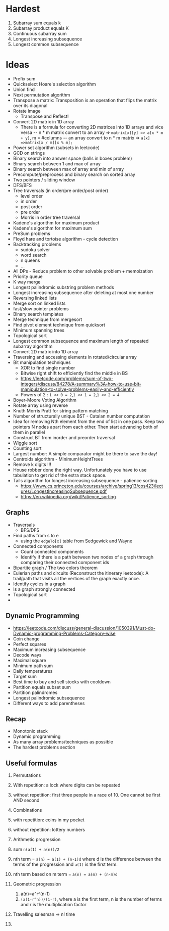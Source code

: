 # Hardest
1. Subarray sum equals k
2. Subarray product equals K
3. Continuous subarray sum
4. Longest increasing subsequence
5. Longest common subsequence

# Ideas
- Prefix sum
- Quickselect Hoare's selection algorithm
- Union find
- Next permutation algorithm
- Transpose a matrix: Transposition is an operation that flips the matrix over its diagonal
- Rotate image   
  - Transpose and Reflect!
- Convert 2D matrix in 1D array
  - There is a formula for converting 2D matrices into 1D arrays and vice versa
    -- n * m matrix convert to an array => `matrix[x][y] => a[x * m + y]`, m = #columns
    -- an array convert to n * m matrix => `a[x] =>matrix[x / m][x % m];`
- Power set algorithm (subsets in leetcode)
- GCD on strings
- Binary search into answer space (balls in boxes problem)
- Binary search between 1 and max of array
- Binary search between max of array and min of array
- Precompute/preprocess and binary search on sorted array
- Two pointers / sliding window
- DFS/BFS
- Tree traversals (in order/pre order/post order)
    - level order
    - in order
    - post order
    - pre order
    - Morris in order tree traversal
- Kadene's algorithm for maximum product
- Kadene's algorithm for maximum sum
- PreSum problems
- Floyd hare and tortoise algorithm - cycle detection
- Backtracking problems
    - sudoku solver
    - word search
    - n queens
    - ...
- All DPs - Reduce problem to other solvable problem + memoization
- Priority queue
- K way merge
- Longest palindromic substring problem methods
- Longest increasing subsequence after deleting at most one number
- Reversing linked lists
- Merge sort on linked lists
- fast/slow pointer problems
- Binary search templates
- Merge technique from mergesort
- Find pivot element technique from quicksort
- Minimum spanning trees
- Topological sort
- Longest common subsequence and maximum length of repeated subarray algorithm
- Convert 2D matrix into 1D array
- Traversing and accessing elements in rotated/circular array
- Bit manipulation techniques
    - XOR to find single number
    - Bitwise right shift to efficiently find the middle in BS
    - https://leetcode.com/problems/sum-of-two-integers/discuss/84278/A-summary%3A-how-to-use-bit-manipulation-to-solve-problems-easily-and-efficiently
    - Powers of 2 : `1 << 0 = 2`,`1 << 1 = 2`,`1 << 2 = 4`
- Boyer-Moore Voting Algorithm
- Rotate array using reverse
- Knuth Morris Pratt for string pattern matching
- Number of structurally unique BST - Catalan number computation
- Idea for removing Nth element from the end of list in one pass. Keep two pointers N nodes apart from each other. Then
start advancing both of them in parallel
- Construct BT from inorder and preorder traversal
- Wiggle sort
- Counting sort
- Largest number: A simple comparator might be there to save the day!
- Centroids algorithm - MinimumHeightTrees
- Remove k digits !!!
- House robber done the right way. Unfortunately you have to use tabulation to get rid of the extra stack space.
- Tails algorithm for longest increasing subsequence - patience sorting
  - https://www.cs.princeton.edu/courses/archive/spring13/cos423/lectures/LongestIncreasingSubsequence.pdf
  - https://en.wikipedia.org/wiki/Patience_sorting
## Graphs
- Traversals
  - BFS/DFS
- Find paths from s to e 
    - using the `edgeTo[x]` table from Sedgewick and Wayne
- Connected components
  - Count connected components
  - Identify if there is a path between two nodes of a graph through comparing their connected component ids
- Bipartite graph / The two colors theorem
- Eulerian paths and circuits (Reconstruct the itinerary leetcode): A trail/path that visits all the vertices of the graph exactly once.
- Identify cycles in a graph
- Is a graph strongly connected
- Topological sort
- 

## Dynamic Programming
- https://leetcode.com/discuss/general-discussion/1050391/Must-do-Dynamic-programming-Problems-Category-wise
- Coin change
- Perfect squares
- Maximum increasing subsequence
- Decode ways
- Maximal square
- Minimum path sum
- Daily temperatures
- Target sum
- Best time to buy and sell stocks with cooldown
- Partition equals subset sum
- Partition palindromes
- Longest palindromic subsequence
- Different ways to add parentheses

## Recap
- Monotonic stack
- Dynamic programming
- As many array problems/techniques as possible
- The hardest problems section


## Useful formulas
1. Permutations
  1. With repetition: a lock where digits can be repeated
  2. without repetition: first three people in a race of 10. One cannot be first AND second

2. Combinations
  1. with repetition: coins in my pocket
  2. without repetition: lottery numbers


3. Arithmetic progression
  1. sum `n(a(1) + a(n))/2`
  2. nth term = `a(n) = a(1) + (n-1)d` where d is the difference between the terms of
  the progression and `a(1)` is the first term.
  3. nth term based on m term = `a(n) = a(m) + (n-m)d`

4. Geometric progression
    1. a(n)=a^r^(n-1)
    2. `(a(1-r^n))/(1-r)`, where a is the first term, n is the number of terms and r is the multiplication factor

4. Travelling salesman => n! time
5.
  
